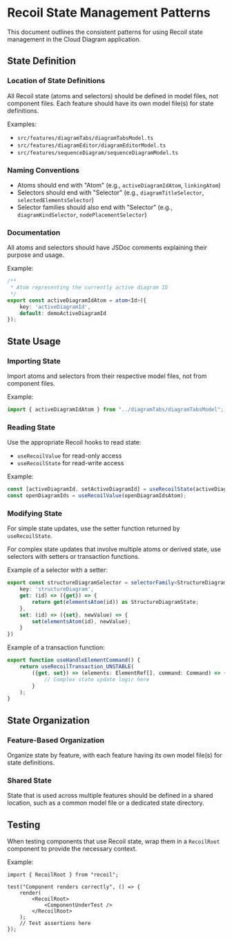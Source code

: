 # Recoil State Management Patterns

This document outlines the consistent patterns for using Recoil state management in the Cloud Diagram application.

## State Definition

### Location of State Definitions

All Recoil state (atoms and selectors) should be defined in model files, not component files. Each feature should have its own model file(s) for state definitions.

Examples:
- `src/features/diagramTabs/diagramTabsModel.ts`
- `src/features/diagramEditor/diagramEditorModel.ts`
- `src/features/sequenceDiagram/sequenceDiagramModel.ts`

### Naming Conventions

- Atoms should end with "Atom" (e.g., `activeDiagramIdAtom`, `linkingAtom`)
- Selectors should end with "Selector" (e.g., `diagramTitleSelector`, `selectedElementsSelector`)
- Selector families should also end with "Selector" (e.g., `diagramKindSelector`, `nodePlacementSelector`)

### Documentation

All atoms and selectors should have JSDoc comments explaining their purpose and usage.

Example:
```typescript
/**
 * Atom representing the currently active diagram ID
 */
export const activeDiagramIdAtom = atom<Id>({
    key: 'activeDiagramId',
    default: demoActiveDiagramId
});
```

## State Usage

### Importing State

Import atoms and selectors from their respective model files, not from component files.

Example:
```typescript
import { activeDiagramIdAtom } from "../diagramTabs/diagramTabsModel";
```

### Reading State

Use the appropriate Recoil hooks to read state:
- `useRecoilValue` for read-only access
- `useRecoilState` for read-write access

Example:
```typescript
const [activeDiagramId, setActiveDiagramId] = useRecoilState(activeDiagramIdAtom);
const openDiagramIds = useRecoilValue(openDiagramIdsAtom);
```

### Modifying State

For simple state updates, use the setter function returned by `useRecoilState`.

For complex state updates that involve multiple atoms or derived state, use selectors with setters or transaction functions.

Example of a selector with a setter:
```typescript
export const structureDiagramSelector = selectorFamily<StructureDiagramState, DiagramId>({
    key: 'structureDiagram',
    get: (id) => ({get}) => {
        return get(elementsAtom(id)) as StructureDiagramState;
    },
    set: (id) => ({set}, newValue) => {
        set(elementsAtom(id), newValue);
    }
})
```

Example of a transaction function:
```typescript
export function useHandleElementCommand() {
    return useRecoilTransaction_UNSTABLE(
        ({get, set}) => (elements: ElementRef[], command: Command) => {
            // Complex state update logic here
        }
    );
}
```

## State Organization

### Feature-Based Organization

Organize state by feature, with each feature having its own model file(s) for state definitions.

### Shared State

State that is used across multiple features should be defined in a shared location, such as a common model file or a dedicated state directory.

## Testing

When testing components that use Recoil state, wrap them in a `RecoilRoot` component to provide the necessary context.

Example:
```tsx
import { RecoilRoot } from "recoil";

test("Component renders correctly", () => {
    render(
        <RecoilRoot>
            <ComponentUnderTest />
        </RecoilRoot>
    );
    // Test assertions here
});
```